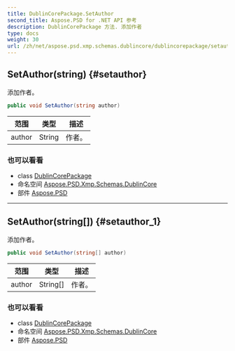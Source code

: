 ```yaml
---
title: DublinCorePackage.SetAuthor
second_title: Aspose.PSD for .NET API 参考
description: DublinCorePackage 方法. 添加作者
type: docs
weight: 30
url: /zh/net/aspose.psd.xmp.schemas.dublincore/dublincorepackage/setauthor/
---
```

## SetAuthor(string) {#setauthor}

添加作者。

```csharp
public void SetAuthor(string author)
```

| 范围 | 类型 | 描述 |
| --- | --- | --- |
| author | String | 作者。 |

### 也可以看看

* class [DublinCorePackage](../)
* 命名空间 [Aspose.PSD.Xmp.Schemas.DublinCore](../../dublincorepackage/)
* 部件 [Aspose.PSD](../../../)

---

## SetAuthor(string[]) {#setauthor_1}

添加作者。

```csharp
public void SetAuthor(string[] author)
```

| 范围 | 类型 | 描述 |
| --- | --- | --- |
| author | String[] | 作者。 |

### 也可以看看

* class [DublinCorePackage](../)
* 命名空间 [Aspose.PSD.Xmp.Schemas.DublinCore](../../dublincorepackage/)
* 部件 [Aspose.PSD](../../../)


